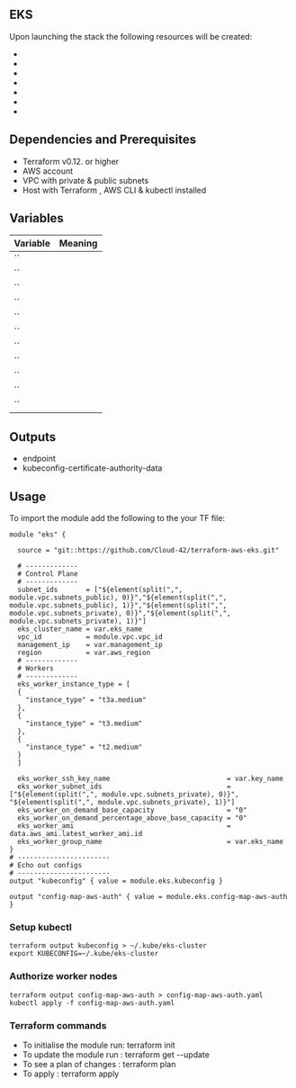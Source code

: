 ## EKS

Upon launching the stack the following resources will be created:

 * 
 * 
 * 
 * 
 * 
 * 
 * 

## Dependencies and Prerequisites
 * Terraform v0.12. or higher
 * AWS account
 * VPC with private & public subnets
 * Host with Terraform , AWS CLI & kubectl installed

## Variables
| Variable | Meaning |
| :------- | :----- |
| `` |  |
| `` |  |
| `` |  |
| `` |  |
| `` |  |
| `` |  |
| `` |  |
| `` |  |
| `` |  |
| `` |  |
| `` |  |

## Outputs
 * endpoint
 * kubeconfig-certificate-authority-data
  
## Usage

To import the module add the following to the your TF file:
```
module "eks" {
  
  source = "git::https://github.com/Cloud-42/terraform-aws-eks.git"
  
  # -------------
  # Control Plane
  # -------------
  subnet_ids       = ["${element(split(",", module.vpc.subnets_public), 0)}","${element(split(",", module.vpc.subnets_public), 1)}","${element(split(",", module.vpc.subnets_private), 0)}","${element(split(",", module.vpc.subnets_private), 1)}"]
  eks_cluster_name = var.eks_name
  vpc_id           = module.vpc.vpc_id
  management_ip    = var.management_ip
  region           = var.aws_region
  # -------------
  # Workers
  # -------------
  eks_worker_instance_type = [
  {
    "instance_type" = "t3a.medium"
  },
  {
    "instance_type" = "t3.medium"
  },
  {
    "instance_type" = "t2.medium"
  }
  ]

  eks_worker_ssh_key_name                             = var.key_name
  eks_worker_subnet_ids                               = ["${element(split(",", module.vpc.subnets_private), 0)}", "${element(split(",", module.vpc.subnets_private), 1)}"]
  eks_worker_on_demand_base_capacity                  = "0"
  eks_worker_on_demand_percentage_above_base_capacity = "0"
  eks_worker_ami                                      = data.aws_ami.latest_worker_ami.id
  eks_worker_group_name                               = var.eks_name
}
# -----------------------
# Echo out configs
# -----------------------
output "kubeconfig" { value = module.eks.kubeconfig }

output "config-map-aws-auth" { value = module.eks.config-map-aws-auth }
```

### Setup kubectl
```
terraform output kubeconfig > ~/.kube/eks-cluster
export KUBECONFIG=~/.kube/eks-cluster
```

### Authorize worker nodes
```
terraform output config-map-aws-auth > config-map-aws-auth.yaml
kubectl apply -f config-map-aws-auth.yaml
```

### Terraform commands
* To initialise the module run: terraform init
* To update the module run    : terraform get --update
* To see a plan of changes    : terraform plan
* To apply                    : terraform apply  
